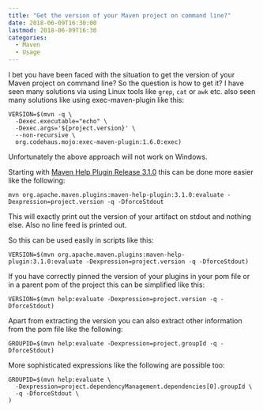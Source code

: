 ```yaml
---
title: "Get the version of your Maven project on command line?"
date: 2018-06-09T16:30:00
lastmod: 2018-06-09T16:30
categories:
  - Maven
  - Usage
---
```

I bet you have been faced with the situation to get the version of your Maven
project on command line?  So the question is how to get it? 
I have seen many solutions via using Linux tools like `grep`, `cat` or `awk` etc.
also seen many solutions like using exec-maven-plugin like this:

```
VERSION=$(mvn -q \
  -Dexec.executable="echo" \
  -Dexec.args='${project.version}' \
  --non-recursive \
  org.codehaus.mojo:exec-maven-plugin:1.6.0:exec)
```
Unfortunately the above approach will not work on Windows.

Starting with [Maven Help Plugin Release 3.1.0][mph-3.1.0] this can be done
more easier like the following:
```
mvn org.apache.maven.plugins:maven-help-plugin:3.1.0:evaluate -Dexpression=project.version -q -DforceStdout
```
This will exactly print out the version of your artifact on stdout and nothing else. Also no line feed is 
printed out.

So this can be used easily in scripts like this:
```
VERSION=$(mvn org.apache.maven.plugins:maven-help-plugin:3.1.0:evaluate -Dexpression=project.version -q -DforceStdout)
```
If you have correctly pinned the version of your plugins in your pom file or in a parent pom of
the project this can be simplified like this:

```
VERSION=$(mvn help:evaluate -Dexpression=project.version -q -DforceStdout)
```

Apart from extracting the version you can also extract other information from the pom file 
like the following:

```
GROUPID=$(mvn help:evaluate -Dexpression=project.groupId -q -DforceStdout)
```

More sophisticated expressions like the following are possible too:
```
GROUPID=$(mvn help:evaluate \
  -Dexpression=project.dependencyManagement.dependencies[0].groupId \
  -q -DforceStdout \
)
```


[mph-3.1.0]: https://blog.soebes.de/blog/2018/06/09/apache-maven-help-plugin-version-3-dot-1-0-released/
